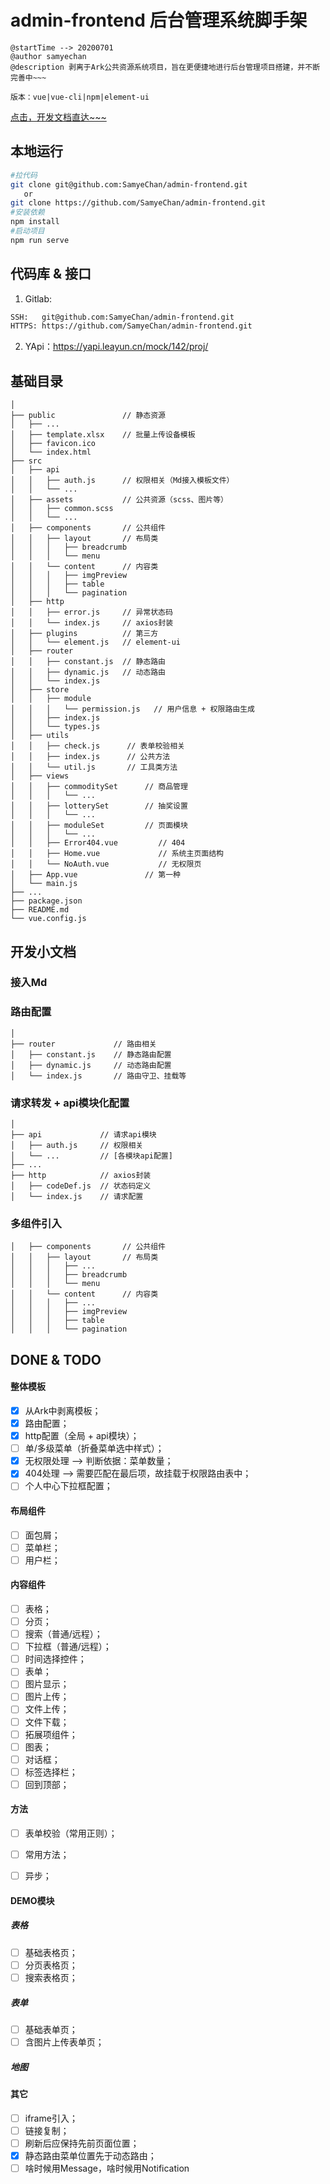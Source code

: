 # admin-frontend 后台管理系统脚手架

```
@startTime --> 20200701
@author samyechan
@description 剥离于Ark公共资源系统项目，旨在更便捷地进行后台管理项目搭建，并不断完善中~~~

版本：vue|vue-cli|npm|element-ui
```
[点击，开发文档直达~~~]()

## 本地运行

```bash
#拉代码
git clone git@github.com:SamyeChan/admin-frontend.git
   or
git clone https://github.com/SamyeChan/admin-frontend.git
#安装依赖
npm install
#启动项目
npm run serve
```

## 代码库 & 接口

1. Gitlab:
```bash
SSH:   git@github.com:SamyeChan/admin-frontend.git
HTTPS: https://github.com/SamyeChan/admin-frontend.git
```
2. YApi：https://yapi.leayun.cn/mock/142/proj/

## 基础目录

```
│
├── public               // 静态资源
│   ├── ...
│   ├── template.xlsx    // 批量上传设备模板
│   ├── favicon.ico
│   └── index.html
├── src
│   ├── api
│   │   ├── auth.js      // 权限相关（Md接入模板文件）
│   │   └── ...
│   ├── assets           // 公共资源（scss、图片等）
│   │   ├── common.scss
│   │   └── ...
│   ├── components       // 公共组件
│   │   ├── layout       // 布局类
│   │   │   ├── breadcrumb
│   │   │   └── menu
│   │   └── content      // 内容类
│   │   │   ├── imgPreview
│   │   │   ├── table
│   │   │   └── pagination
│   ├── http
│   │   ├── error.js     // 异常状态码
│   │   └── index.js     // axios封装
│   ├── plugins          // 第三方
│   │   └── element.js   // element-ui
│   ├── router
│   │   ├── constant.js  // 静态路由
│   │   ├── dynamic.js   // 动态路由
│   │   └── index.js
│   ├── store
│   │   ├── module
│   │   │   └── permission.js   // 用户信息 + 权限路由生成
│   │   ├── index.js
│   │   └── types.js
│   ├── utils
│   │   ├── check.js      // 表单校验相关
│   │   ├── index.js      // 公共方法
│   │   └── util.js       // 工具类方法
│   ├── views
│   │   ├── commoditySet      // 商品管理
│   │   │   └── ...
│   │   ├── lotterySet        // 抽奖设置
│   │   │   └── ...
│   │   ├── moduleSet         // 页面模块
│   │   │   └── ...
│   │   ├── Error404.vue         // 404
│   │   ├── Home.vue             // 系统主页面结构
│   │   └── NoAuth.vue           // 无权限页
│   ├── App.vue               // 第一种
│   └── main.js
├── ...
├── package.json
├── README.md
└── vue.config.js
```
## 开发小文档

### 接入Md

### 路由配置

```
│
├── router             // 路由相关
│   ├── constant.js    // 静态路由配置
│   ├── dynamic.js     // 动态路由配置
│   └── index.js       // 路由守卫、挂载等
```

### 请求转发 + api模块化配置

```
│
├── api             // 请求api模块
│   ├── auth.js     // 权限相关
│   └── ...         // [各模块api配置]
├── ...
├── http            // axios封装
│   ├── codeDef.js  // 状态码定义
│   └── index.js    // 请求配置
```

### 多组件引入

```
│   ├── components       // 公共组件
│   │   ├── layout       // 布局类
│   │   │   ├── ...
│   │   │   ├── breadcrumb
│   │   │   └── menu
│   │   └── content      // 内容类
│   │   │   ├── ...
│   │   │   ├── imgPreview
│   │   │   ├── table
│   │   │   └── pagination
```


## DONE & TODO

#### 整体模板

- [x] 从Ark中剥离模板；
- [x] 路由配置；
- [x] http配置（全局 + api模块）；
- [ ] 单/多级菜单（折叠菜单选中样式）；
- [x] 无权限处理 --> 判断依据：菜单数量；
- [x] 404处理 --> 需要匹配在最后项，故挂载于权限路由表中；
- [ ] 个人中心下拉框配置；

#### 布局组件

- [ ] 面包屑；
- [ ] 菜单栏；
- [ ] 用户栏；

#### 内容组件

- [ ] 表格；
- [ ] 分页；
- [ ] 搜索（普通/远程）；
- [ ] 下拉框（普通/远程）；
- [ ] 时间选择控件；
- [ ] 表单；
- [ ] 图片显示；
- [ ] 图片上传；
- [ ] 文件上传；
- [ ] 文件下载；
- [ ] 拓展项组件；
- [ ] 图表；
- [ ] 对话框；
- [ ] 标签选择栏；
- [ ] 回到顶部；

#### 方法

- [ ] 表单校验（常用正则）；
- [ ] 常用方法；
- [ ] 异步；


#### DEMO模块

##### 表格

- [ ] 基础表格页；
- [ ] 分页表格页；
- [ ] 搜索表格页；

##### 表单

- [ ] 基础表单页；
- [ ] 含图片上传表单页；

##### 地图


#### 其它

- [ ] iframe引入；
- [ ] 链接复制；
- [ ] 刷新后应保持先前页面位置；
- [x] 静态路由菜单位置先于动态路由；
- [ ] 啥时候用Message，啥时候用Notification